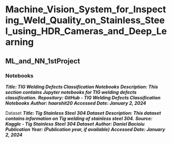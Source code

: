 # Machine_Vision_System_for_Inspecting_Weld_Quality_on_Stainless_Steel_using_HDR_Cameras_and_Deep_Learning
## ML_and_NN_1stProject

### Notebooks
***Title: TIG Welding Defects Classification Notebooks***
***Description: This section contains Jupyter notebooks for TIG welding defects classification.***
***Repository: GitHub - TIG Welding Defects Classification Notebooks***
***Author: haarshit20***
***Accessed Date: January 2, 2024***

Dataset
***Title: Tig Stainless Steel 304 Dataset***
***Description: This dataset contains information on Tig welding of stainless steel 304.***
***Source: Kaggle - Tig Stainless Steel 304 Dataset***
***Author: Daniel Bacioiu***
***Publication Year: (Publication year, if available)***
***Accessed Date: January 2, 2024***
